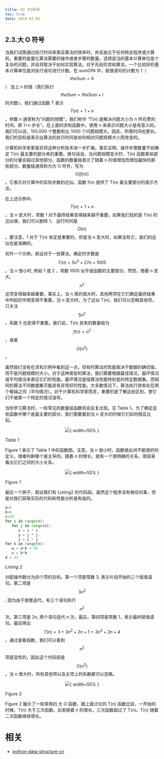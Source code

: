 ```yaml
---
title: 03 大O符号
toc: true
date: 2019-07-02
---
```

## 2.3.大 O 符号

当我们试图通过执行时间来表征算法的效率时，并且独立于任何特定程序或计算机，重要的是量化算法需要的操作或者步骤的数量。选择适当的基本计算单位是个复杂的问题，并且将取决于如何实现算法。对于先前的求和算法，一个比较好的基本计算单位是对执行语句进行计数。在 sumOfN 中，赋值语句的计数为 1（$$theSum = 0$$） 加上 n 的值（我们执行 $$theSum=theSum+i$$ 的次数）。我们通过函数 T 表示  $$T(n)=1+n$$。参数 n 通常称为“问题的规模”，我们称作 “T(n) 是解决问题大小为 n 所花费的时间，即 1+n 步长”。在上面的求和函数中，使用 n 来表示问题大小是有意义的。我们可以说，100,000 个整数和比 1000 个问题规模大。因此，所需时间也更长。我们的目标是表示出算法的执行时间是如何相对问题规模大小而改变的。

计算机科学家更喜欢将这种分析技术进一步扩展。事实证明，操作步骤数量不如确定  T(n) 最主要的部分来的重要。换句话说，当问题规模变大时，T(n) 函数某些部分的分量会超过其他部分。函数的数量级表示了随着 n 的值增加而增加最快的那些部分。数量级通常称为大 O 符号，写为 $$O(f(n))$$。它表示对计算中的实际步数的近似。函数 f(n) 提供了 T(n) 最主要部分的表示方法。

在上述示例中，$$T(n)=1+n$$。当 n 变大时，常数 1 对于最终结果变得越来越不重要。如果我们找的是 T(n) 的近似值，我们可以删除 1， 运行时间是 $$O(n)$$。要注意，1 对于 T(n) 肯定是重要的。但是当 n 变大时，如果没有它，我们的近似也是准确的。

另外一个示例，假设对于一些算法，确定的步数是 $$T(n)=5n^2+27n+1005$$。当 n 很小时, 例如 1 或 2 ，常数 1005 似乎是函数的主要部分。然而，随着 n 变大，$$n^2$$ 这项变得越来越重要。事实上，当 n 真的很大时，其他两项在它们确定最终结果中所起的作用变得不重要。当 n 变大时，为了近似 T(n)，我们可以忽略其他项，只关注 $$5n^2$$ 。系数 5 也变得不重要。我们说，T(n) 具有的数量级为 $$f(n)=n^2$$，或者 $$O( n^2 )$$ 。

虽然我们没有在求和示例中看到这一点，但有时算法的性能取决于数据的确切值，而不是问题规模的大小。对于这种类型的算法，我们需要根据最佳情况，最坏情况或平均情况来表征它们的性能。最坏情况是指算法性能特别差的特定数据集。而相同的算法不同数据集可能具有非常好的性能。大多数情况下，算法执行效率处在两个极端之间（平均情况）。对于计算机科学家而言，重要的是了解这些区别，使它们不被某一个特定的情况误导。

当你学习算法时，一些常见的数量级函数将会反复出现。见 Table 1。为了确定这些函数中哪个是最主要的部分，我们需要看到当 n 变大的时候它们如何相互比较。

<center>

![](http://images.iterate.site/blog/image/20190702/2JtPNeazxCnt.png?imageslim){ width=55% }

</center>

*Table 1*

Figure 1 表示了 Table 1 中的函数图。注意，当 n 很小时，函数彼此间不能很好的定义。很难判断哪个是主导的。随着 n 的增长，就有一个很明确的关系，很容易看出它们之间的大小关系。

<center>

![](http://images.iterate.site/blog/image/20190702/oH2uyU1UVEd3.png?imageslim){ width=55% }

</center>

*Figure 1*

最后一个例子，假设我们有 Listing2 的代码段。虽然这个程序没有做任何事，但是对我们获取实际的代码和性能分析是有益的。

```python
a=5
b=6
c=10
for i in range(n):
   for j in range(n):
      x = i * i
      y = j * j
      z = i * j
for k in range(n):
   w = a*k + 45
   v = b*b
d = 33
```

*Listing 2*

分配操作数分为四个项的总和。第一个项是常数 3, 表示片段开始的三个赋值语句。第二项是 $$3n^2$$, 因为由于嵌套迭代，有三个语句执行 $$n^2$$ 次。第三项是 2n, 两个语句迭代 n 次。最后，第四项是常数 1，表示最终赋值语句。最后得出 $$T(n)=3+3n^2+2n+1=3n^2+2n+4$$，通过查看指数，我们可以看到 $$n^2$$ 项是显性的，因此这个代码段是 $$O(n^ 2)$$。当 n 增大时，所有其他项以及主项上的系数都可以忽略。

<center>

![](http://images.iterate.site/blog/image/20190702/vtv2WRvuX6Xq.png?imageslim){ width=55% }

</center>

*Figure 2*

Figure 2 展示了一些常用的 大 O 函数，跟上面讨论的 T(n) 函数比较，一开始的时候，T(n) 大于三次函数，后来随着 n 的增长，三次函数超过了 T(n)。T(n) 随着二次函数继续增长。



# 相关

- [python-data-structure-cn](https://github.com/facert/python-data-structure-cn)


